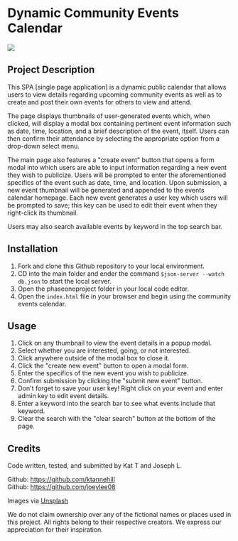 # Dynamic Community Events Calendar

![](https://github.com/joeylee08/phaseoneproject/blob/final_maybe/phaseoneprojectgif.gif)

## Project Description

This SPA [single page application] is a dynamic public calendar that allows users to view details regarding upcoming community events as well as to create and post their own events for others to view and attend.

The page displays thumbnails of user-generated events which, when clicked, will display a modal box containing pertinent event information such as date, time, location, and a brief description of the event, itself. Users can then confirm their attendance by selecting the appropriate option from a drop-down select menu.

The main page also features a "create event" button that opens a form modal into which users are able to input information regarding a new event they wish to publicize. Users will be prompted to enter the aforementioned specifics of the event such as date, time, and location. Upon submission, a new event thumbnail will be generated and appended to the events calendar homepage. Each new event generates a user key which users will be prompted to save; this key can be used to edit their event when they right-click its thumbnail.

Users may also search available events by keyword in the top search bar.

## Installation

1. Fork and clone this Github repository to your local environment.
2. CD into the main folder and ender the command `$json-server --watch db.json` to start the local server.
3. Open the phaseoneproject folder in your local code editor.
4. Open the `index.html` file in your browser and begin using the community events calendar.

## Usage

1. Click on any thumbnail to view the event details in a popup modal.
2. Select whether you are interested, going, or not interested.
3. Click anywhere outside of the modal box to close it.
4. Click the "create new event" button to open a modal form.
5. Enter the specifics of the new event you wish to publicize.
6. Confirm submission by clicking the "submit new event" button.
7. Don't forget to save your user key! Right click on your event and enter admin key to edit event details.
8. Enter a keyword into the search bar to see what events include that keyword.
9. Clear the search with the "clear search" button at the bottom of the page.

## Credits

Code written, tested, and submitted by Kat T and Joseph L.

Github: https://github.com/ktannehill <br>
Github: https://github.com/joeylee08 

Images via <a href="https://unsplash.com/collections/Ews7vJAozR4/phase-1-project">Unsplash</a>

We do not claim ownership over any of the fictional names or places used in this project. All rights belong to their respective creators. We express our appreciation for their inspiration.